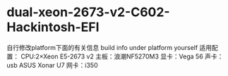 # dual-xeon-2673-v2-C602-Hackintosh-EFI
自行修改platform下面的有关信息
build info under platform yourself
适用配置：
CPU:2×Xeon E5-2673 v2
主板：浪潮NF5270M3
显卡：Vega 56
声卡：usb ASUS Xonar U7
网卡：i350
